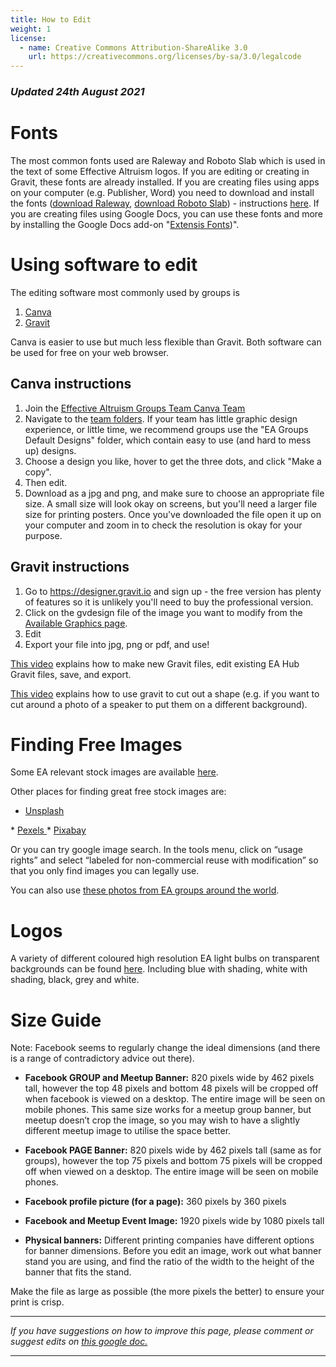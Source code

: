 ```yaml
---
title: How to Edit
weight: 1
license:
  - name: Creative Commons Attribution-ShareAlike 3.0
    url: https://creativecommons.org/licenses/by-sa/3.0/legalcode
---
```

### _Updated 24th August 2021_

# Fonts


The most common fonts used are Raleway and Roboto Slab which is used in the text of some Effective Altruism logos. If you are editing or creating in Gravit, these fonts are already installed. If you are creating files using apps on your computer (e.g. Publisher, Word) you need to download and install the fonts (<a target="_blank" href="https://www.fontsquirrel.com/fonts/raleway">download Raleway</a>, <a target="_blank" href="https://www.fontsquirrel.com/fonts/roboto-slab">download Roboto Slab</a>) - instructions <a target="_blank" href="https://www.fontsquirrel.com/help">here</a>. If you are creating files using Google Docs, you can use these fonts and more by installing the Google Docs add-on "<a target="_blank" href="https://gsuite.google.com/marketplace/app/extensis_fonts/568288816452">Extensis Fonts</a>)".

# Using software to edit

The editing software most commonly used by groups is

1. <a target="_blank" href="https://www.canva.com/">Canva</a>
2. <a target="_blank" href="https://designer.gravit.io/">Gravit</a>

Canva is easier to use but much less flexible than Gravit. Both software can be used for free on your web browser. 

## Canva instructions
1. Join the <a target="_blank" href="https://www.canva.com/brand/join?token=VaqFCyMwnlpS0t9-sQeUMw&referrer=team-invite">Effective Altruism Groups Team Canva Team</a>
2. Navigate to the <a target="_blank" href="https://www.canva.com/teams/folders"> team folders</a>. If your team has little graphic design experience, or little time, we recommend groups use the "EA Groups Default Designs" folder, which contain easy to use (and hard to mess up) designs. 
3. Choose a design you like, hover to get the three dots, and click "Make a copy". 
4. Then edit. 
5. Download as a jpg and png, and make sure to choose an appropriate file size. A small size will look okay on screens, but you'll need a larger file size for printing posters. Once you've downloaded the file open it up on your computer and zoom in to check the resolution is okay for your purpose. 


## Gravit instructions

1. Go to <a target="_blank" href="https://designer.gravit.io/">https://designer.gravit.io</a> and sign up - the free version has plenty of features so it is unlikely you'll need to buy the professional version.
2. Click on the gvdesign file of the image you want to modify from the <a target="_blank" href="https://resources.eahub.org/graphics/editable-graphics/https://resources.eahub.org/graphics/editable-graphics/">Available Graphics page</a>.
4. Edit
5. Export your file into jpg, png or pdf, and use!


<a target="_blank" href="https://www.youtube.com/embed/ogkj3-H01ZQ">This video</a> explains how to make new Gravit files, edit existing EA Hub Gravit files, save, and export.


<a target="_blank" href="https://youtu.be/zO6TKGy72dA?t=103">This video</a> explains how to use gravit to cut out a shape (e.g. if you want to cut around a photo of a speaker to put them on a different background). 






# Finding Free Images
Some EA relevant stock images are available <a target="_blank" href="https://drive.google.com/drive/folders/1_X29UbYnAkJNQAVUW-08mZKooZnF64Ad?usp=sharing">here</a>. 

Other places for finding great free stock images are:

* <a target="_blank" href="https://unsplash.com/">Unsplash</a>
* <a target="_blank" href="https://www.pexels.com/">Pexels</a>
* <a target="_blank" href="https://pixabay.com/">Pixabay</a>

Or you can try google image search. In the tools menu, click on “usage rights” and select “labeled for non-commercial reuse with modification” so that you only find images you can legally use.

You can also use <a target="_blank" href="https://photos.google.com/share/AF1QipMCOQyTAUS6de3uxpM0H-UkQX7dcplTgh1oWA1Fh1QPiBFF095g_nn1gD0BkvE-Hg?key=SmtYaDlTV1c2NTRIRmdjSHZ4Rm5YU1NhWFNjdkZB">these photos from EA groups around the world</a>.


# Logos
A variety of different coloured high resolution EA light bulbs on transparent backgrounds can be found <a target="_blank" href="https://drive.google.com/drive/u/0/folders/10c81CPd0lM5cYD31sN0h7buoAGfv533J">here</a>. Including blue with shading, white with shading, black, grey and white. 

# Size Guide



Note: Facebook seems to regularly change the ideal dimensions (and there is a range of contradictory advice out there). 

* **Facebook GROUP and Meetup Banner:** 820 pixels wide by 462 pixels tall, however the top 48 pixels and bottom 48 pixels will be cropped off when facebook is viewed on a desktop. The entire image will be seen on mobile phones. This same size works for a meetup group banner, but meetup doesn’t crop the image, so you may wish to have a slightly different meetup image to utilise the space better. 

* **Facebook PAGE Banner:** 820 pixels wide by 462 pixels tall (same as for groups), however the top 75 pixels and bottom 75 pixels will be cropped off when viewed on a desktop. The entire image will be seen on mobile phones. 

* **Facebook profile picture (for a page):** 360 pixels by 360 pixels

* **Facebook and Meetup Event Image:** 1920 pixels wide by 1080 pixels tall

* **Physical banners:** Different printing companies have different options for banner dimensions. Before you edit an image, work out what banner stand you are using, and find the ratio of the width to the height of the banner that fits the stand. 

Make the file as large as possible (the more pixels the better) to ensure your print is crisp. 

<hr>

_If you have suggestions on how to improve this page, please comment or suggest edits on_ <a target="_blank" href="https://docs.google.com/document/d/1sQamH9Vnhb4s37NS7mmXV3UIge3hl_m3QVPWZiugGxY/edit?usp=sharing">_this google doc._</a>

<hr>

